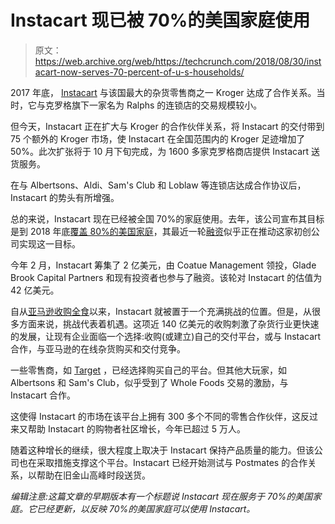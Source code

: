 # Instacart 现已被 70%的美国家庭使用

> 原文：<https://web.archive.org/web/https://techcrunch.com/2018/08/30/instacart-now-serves-70-percent-of-u-s-households/>

2017 年底， [Instacart](https://web.archive.org/web/20230404151917/https://techcrunch.com/topic/company/instacart/) 与该国最大的杂货零售商之一 Kroger 达成了合作关系。当时，它与克罗格旗下一家名为 Ralphs 的连锁店的交易规模较小。

但今天，Instacart 正在扩大与 Kroger 的合作伙伴关系，将 Instacart 的交付带到 75 个额外的 Kroger 市场，使 Instacart 在全国范围内的 Kroger 足迹增加了 50%。此次扩张将于 10 月下旬完成，为 1600 多家克罗格商店提供 Instacart 送货服务。

在与 Albertsons、Aldi、Sam's Club 和 Loblaw 等连锁店达成合作协议后，Instacart 的势头有所增强。

总的来说，Instacart 现在已经被全国 70%的家庭使用。去年，该公司宣布其目标是到 2018 年底[覆盖 80%的美国家庭](https://web.archive.org/web/20230404151917/https://techcrunch.com/2017/10/01/instacart-needs-to-deeply-invest-in-grocers-and-user-personalization-to-survive/)，其最近一轮[融资](https://web.archive.org/web/20230404151917/https://techcrunch.com/2018/02/12/instacart-has-raised-another-200m-at-a-4-2b-valuation/)似乎正在推动这家初创公司实现这一目标。

今年 2 月，Instacart 筹集了 2 亿美元，由 Coatue Management 领投，Glade Brook Capital Partners 和现有投资者也参与了融资。该轮对 Instacart 的估值为 42 亿美元。

自从[亚马逊收购全食](https://web.archive.org/web/20230404151917/https://techcrunch.com/2017/06/16/report-amazon-is-gobbling-whole-foods-for-a-reported-13-7-billion/)以来，Instacart 就被置于一个充满挑战的位置。但是，从很多方面来说，挑战代表着机遇。这项近 140 亿美元的收购刺激了杂货行业更快速的发展，让现有企业面临一个选择:收购(或建立)自己的交付平台，或与 Instacart 合作，与亚马逊的在线杂货购买和交付竞争。

一些零售商，如 [Target](https://web.archive.org/web/20230404151917/https://techcrunch.com/2017/12/13/target-is-buying-alabama-based-same-day-delivery-service-shipt-for-550-million/) ，已经选择购买自己的平台。但其他大玩家，如 Albertsons 和 Sam's Club，似乎受到了 Whole Foods 交易的激励，与 Instacart 合作。

这使得 Instacart 的市场在该平台上拥有 300 多个不同的零售合作伙伴，这反过来又帮助 Instacart 的购物者社区增长，今年已超过 5 万人。

随着这种增长的继续，很大程度上取决于 Instacart 保持产品质量的能力。但该公司也在采取措施支撑这个平台。Instacart 已经开始测试与 Postmates 的合作关系，以帮助在旧金山高峰时段送货。

*编辑注意:这篇文章的早期版本有一个标题说 Instacart 现在服务于 70%的美国家庭。它已经更新，以反映 70%的美国家庭可以使用 Instacart。*